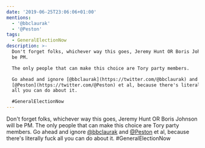 ```yaml
---
date: '2019-06-25T23:06:06+01:00'
mentions:
  - '@bbclaurak'
  - '@Peston'
tags:
  - GeneralElectionNow
description: >-
  Don't forget folks, whichever way this goes, Jeremy Hunt OR Boris Johnson will
  be PM. 

  The only people that can make this choice are Tory party members.

  Go ahead and ignore [@bbclaurak](https://twitter.com/@bbclaurak) and
  [@Peston](https://twitter.com/@Peston) et al, because there's literally fuck
  all you can do about it.

  #GeneralElectionNow
---
```

Don't forget folks, whichever way this goes, Jeremy Hunt OR Boris Johnson will be PM. 
The only people that can make this choice are Tory party members.
Go ahead and ignore [@bbclaurak](https://twitter.com/@bbclaurak) and [@Peston](https://twitter.com/@Peston) et al, because there's literally fuck all you can do about it.
#GeneralElectionNow
